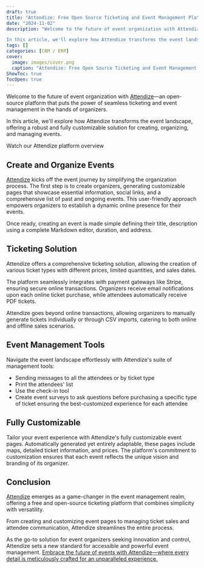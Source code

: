 ```yaml
---
draft: true
title: "Attendize: Free Open Source Ticketing and Event Management Platform"
date: "2024-11-02"
description: "Welcome to the future of event organization with Attendize—an open-source platform that puts the power of seamless ticketing and event management in the hands of organizers.

In this article, we'll explore how Attendize transforms the event landscape, offering a robust and fully customizable solution for creating, organizing,"
tags: []
categories: [CRM / ERP]
cover:
  image: images/cover.png
  caption: "Attendize: Free Open Source Ticketing and Event Management Platform"
ShowToc: true
TocOpen: true
---
```



Welcome to the future of event organization with [Attendize](elest.io/open-source/attendize)—an open\-source platform that puts the power of seamless ticketing and event management in the hands of organizers. 

In this article, we'll explore how Attendize transforms the event landscape, offering a robust and fully customizable solution for creating, organizing, and managing events.



Watch our Attendize platform overview



## **Create and Organize Events**

[Attendize](elest.io/open-source/attendize) kicks off the event journey by simplifying the organization process. The first step is to create organizers, generating customizable pages that showcase essential information, social links, and a comprehensive list of past and ongoing events. This user\-friendly approach empowers organizers to establish a dynamic online presence for their events.

Once ready, creating an event is made simple defining their title, description using a complete Markdown editor, duration, and address.

## **Ticketing Solution**

Attendize offers a comprehensive ticketing solution, allowing the creation of various ticket types with different prices, limited quantities, and sales dates. 

The platform seamlessly integrates with payment gateways like Stripe, ensuring secure online transactions. Organizers receive email notifications upon each online ticket purchase, while attendees automatically receive PDF tickets.

Attendize goes beyond online transactions, allowing organizers to manually generate tickets individually or through CSV imports, catering to both online and offline sales scenarios.

## **Event Management Tools**

Navigate the event landscape effortlessly with Attendize's suite of management tools:

* Sending messages to all the attendees or by ticket type
* Print the attendees' list
* Use the check\-in tool
* Create event surveys to ask questions before purchasing a specific type of ticket ensuring the best\-customized experience for each attendee

## **Fully Customizable**

Tailor your event experience with Attendize's fully customizable event pages. Automatically generated yet entirely adaptable, these pages include maps, detailed ticket information, and prices. The platform's commitment to customization ensures that each event reflects the unique vision and branding of its organizer.

## **Conclusion**

[Attendize](https://elest.io/open-source/attendize?ref=blog.elest.io) emerges as a game\-changer in the event management realm, offering a free and open\-source ticketing platform that combines simplicity with versatility. 

From creating and customizing event pages to managing ticket sales and attendee communication, Attendize streamlines the entire process. 

As the go\-to solution for event organizers seeking innovation and control, Attendize sets a new standard for accessible and powerful event management. [Embrace the future of events with Attendize—where every detail is meticulously crafted for an unparalleled experience.](https://elest.io/open-source/attendize?ref=blog.elest.io)




